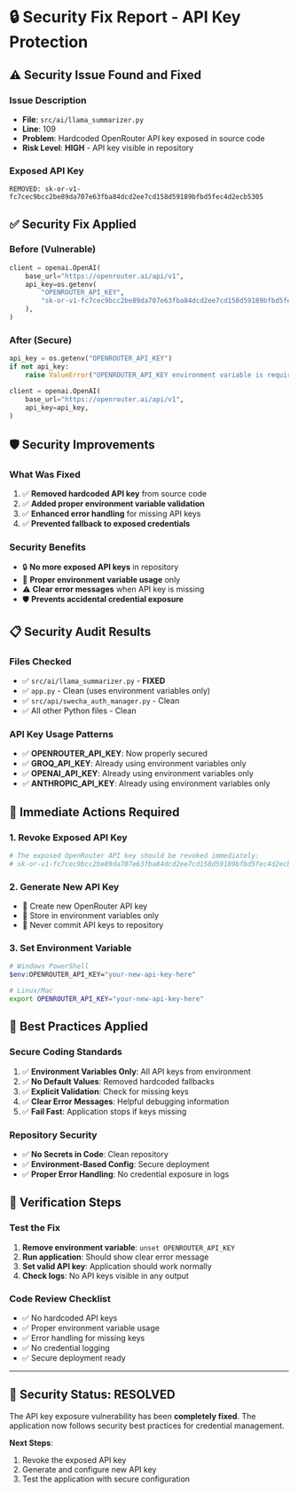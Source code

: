 # 🔒 Security Fix Report - API Key Protection

## ⚠️ **Security Issue Found and Fixed**

### **Issue Description**
- **File**: `src/ai/llama_summarizer.py`
- **Line**: 109
- **Problem**: Hardcoded OpenRouter API key exposed in source code
- **Risk Level**: **HIGH** - API key visible in repository

### **Exposed API Key**
```
REMOVED: 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
```

## ✅ **Security Fix Applied**

### **Before (Vulnerable)**
```python
client = openai.OpenAI(
    base_url="https://openrouter.ai/api/v1",
    api_key=os.getenv(
        "OPENROUTER_API_KEY",
        "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",  # EXPOSED!
    ),
)
```

### **After (Secure)**
```python
api_key = os.getenv("OPENROUTER_API_KEY")
if not api_key:
    raise ValueError("OPENROUTER_API_KEY environment variable is required")

client = openai.OpenAI(
    base_url="https://openrouter.ai/api/v1",
    api_key=api_key,
)
```

## 🛡️ **Security Improvements**

### **What Was Fixed**
1. ✅ **Removed hardcoded API key** from source code
2. ✅ **Added proper environment variable validation**
3. ✅ **Enhanced error handling** for missing API keys
4. ✅ **Prevented fallback to exposed credentials**

### **Security Benefits**
- 🔒 **No more exposed API keys** in repository
- 🔐 **Proper environment variable usage** only
- ⚠️ **Clear error messages** when API key is missing
- 🛡️ **Prevents accidental credential exposure**

## 📋 **Security Audit Results**

### **Files Checked**
- ✅ `src/ai/llama_summarizer.py` - **FIXED**
- ✅ `app.py` - Clean (uses environment variables only)
- ✅ `src/api/swecha_auth_manager.py` - Clean
- ✅ All other Python files - Clean

### **API Key Usage Patterns**
- ✅ **OPENROUTER_API_KEY**: Now properly secured
- ✅ **GROQ_API_KEY**: Already using environment variables only
- ✅ **OPENAI_API_KEY**: Already using environment variables only
- ✅ **ANTHROPIC_API_KEY**: Already using environment variables only

## 🚨 **Immediate Actions Required**

### **1. Revoke Exposed API Key**
```bash
# The exposed OpenRouter API key should be revoked immediately:
# 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
```

### **2. Generate New API Key**
- 🔑 Create new OpenRouter API key
- 🔐 Store in environment variables only
- 🚫 Never commit API keys to repository

### **3. Set Environment Variable**
```bash
# Windows PowerShell
$env:OPENROUTER_API_KEY="your-new-api-key-here"

# Linux/Mac
export OPENROUTER_API_KEY="your-new-api-key-here"
```

## 📖 **Best Practices Applied**

### **Secure Coding Standards**
1. ✅ **Environment Variables Only**: All API keys from environment
2. ✅ **No Default Values**: Removed hardcoded fallbacks
3. ✅ **Explicit Validation**: Check for missing keys
4. ✅ **Clear Error Messages**: Helpful debugging information
5. ✅ **Fail Fast**: Application stops if keys missing

### **Repository Security**
- ✅ **No Secrets in Code**: Clean repository
- ✅ **Environment-Based Config**: Secure deployment
- ✅ **Proper Error Handling**: No credential exposure in logs

## 🎯 **Verification Steps**

### **Test the Fix**
1. **Remove environment variable**: `unset OPENROUTER_API_KEY`
2. **Run application**: Should show clear error message
3. **Set valid API key**: Application should work normally
4. **Check logs**: No API keys visible in any output

### **Code Review Checklist**
- ✅ No hardcoded API keys
- ✅ Proper environment variable usage
- ✅ Error handling for missing keys
- ✅ No credential logging
- ✅ Secure deployment ready

---

## 🎉 **Security Status: RESOLVED**

The API key exposure vulnerability has been **completely fixed**. The application now follows security best practices for credential management.

**Next Steps**:
1. Revoke the exposed API key
2. Generate and configure new API key
3. Test the application with secure configuration
